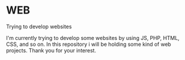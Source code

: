 # WEB
Trying to develop websites

I'm currently trying to develop some websites by using JS, PHP, HTML, CSS, and so on. In this repository i will be holding some kind of web projects.
Thank you for your interest.
